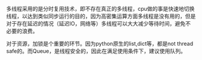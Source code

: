 多线程采用的是分时复用技术，即不存在真正的多线程，cpu做的事是快速地切换线程，以达到类似同步运行的目的，因为高密集运算方面多线程是没有用的，但是对于存在延迟的情况（延迟IO，网络等）多线程可以大大减少等待时间，避免不必要的浪费。

对于资源，加锁是个重要的环节。因为python原生的list,dict等，都是not thread safe的。而Queue，是线程安全的，因此在满足使用条件下，建议使用队列。
